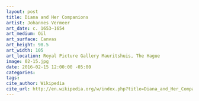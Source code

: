 ```yaml
---
layout: post
title: Diana and Her Companions
artist: Johannes Vermeer
art_date: c. 1653–1654
art_medium: Oil
art_surface: Canvas
art_height: 98.5
art_width: 105
art_location: Royal Picture Gallery Mauritshuis, The Hague
image: 02-15.jpg
date: 2016-02-15 12:00:00 -05:00
categories:
tags:
cite_author: Wikipedia
cite_url: http://en.wikipedia.org/w/index.php?title=Diana_and_Her_Companions&oldid=587133673
---
```

